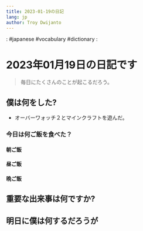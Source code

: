 ```yaml
---
title: 2023-01-19の日記
lang: jp
author: Troy Dwijanto
---
```

: #japanese #vocabulary #dictionary : 
# 2023年01月19日の日記です
> 毎日にたくさんのことが起こるだろう。

## 僕は何をした?
- オーバーワォッチ２とマインクラフトを遊んだ。

### 今日は何ご飯を食べた？
#### 朝ご飯
#### 昼ご飯
#### 晩ご飯

## 重要な出来事は何ですか?

## 明日に僕は何するだろうが